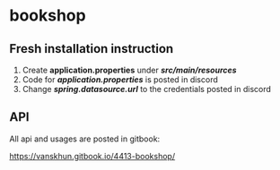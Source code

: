 # bookshop
Fresh installation instruction
--------------------------------
1. Create **application.properties** under ***src/main/resources***
2. Code for ***application.properties*** is posted in discord
3. Change ***spring.datasource.url*** to the credentials posted in discord

API
--------------------------------
All api and usages are posted in gitbook:

https://vanskhun.gitbook.io/4413-bookshop/

